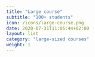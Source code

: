 ```yaml
---
title: "Large course"
subtitle: "100+ students"
icon: /icons/large-course.png
date: 2020-07-31T11:05:44+02:00
layout: list
category: "large-sized courses"
weight: 1
---
```

